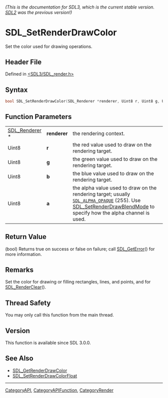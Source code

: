 ###### (This is the documentation for SDL3, which is the current stable version. [SDL2](https://wiki.libsdl.org/SDL2/) was the previous version!)
# SDL_SetRenderDrawColor

Set the color used for drawing operations.

## Header File

Defined in [<SDL3/SDL_render.h>](https://github.com/libsdl-org/SDL/blob/main/include/SDL3/SDL_render.h)

## Syntax

```c
bool SDL_SetRenderDrawColor(SDL_Renderer *renderer, Uint8 r, Uint8 g, Uint8 b, Uint8 a);
```

## Function Parameters

|                                |              |                                                                                                                                                                                                                    |
| ------------------------------ | ------------ | ------------------------------------------------------------------------------------------------------------------------------------------------------------------------------------------------------------------ |
| [SDL_Renderer](SDL_Renderer) * | **renderer** | the rendering context.                                                                                                                                                                                             |
| Uint8                          | **r**        | the red value used to draw on the rendering target.                                                                                                                                                                |
| Uint8                          | **g**        | the green value used to draw on the rendering target.                                                                                                                                                              |
| Uint8                          | **b**        | the blue value used to draw on the rendering target.                                                                                                                                                               |
| Uint8                          | **a**        | the alpha value used to draw on the rendering target; usually [`SDL_ALPHA_OPAQUE`](SDL_ALPHA_OPAQUE) (255). Use [SDL_SetRenderDrawBlendMode](SDL_SetRenderDrawBlendMode) to specify how the alpha channel is used. |

## Return Value

(bool) Returns true on success or false on failure; call
[SDL_GetError](SDL_GetError)() for more information.

## Remarks

Set the color for drawing or filling rectangles, lines, and points, and for
[SDL_RenderClear](SDL_RenderClear)().

## Thread Safety

You may only call this function from the main thread.

## Version

This function is available since SDL 3.0.0.

## See Also

- [SDL_GetRenderDrawColor](SDL_GetRenderDrawColor)
- [SDL_SetRenderDrawColorFloat](SDL_SetRenderDrawColorFloat)

----
[CategoryAPI](CategoryAPI), [CategoryAPIFunction](CategoryAPIFunction), [CategoryRender](CategoryRender)

